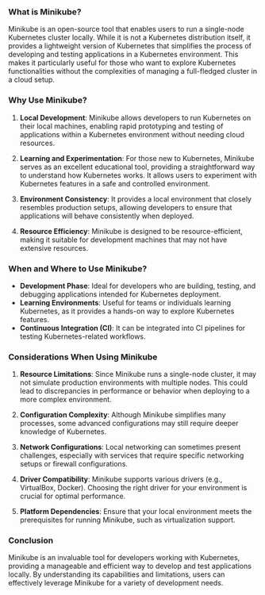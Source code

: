 ### What is Minikube?

Minikube is an open-source tool that enables users to run a single-node Kubernetes cluster locally. While it is not a Kubernetes distribution itself, it provides a lightweight version of Kubernetes that simplifies the process of developing and testing applications in a Kubernetes environment. This makes it particularly useful for those who want to explore Kubernetes functionalities without the complexities of managing a full-fledged cluster in a cloud setup.

### Why Use Minikube?

1. **Local Development**: Minikube allows developers to run Kubernetes on their local machines, enabling rapid prototyping and testing of applications within a Kubernetes environment without needing cloud resources.

2. **Learning and Experimentation**: For those new to Kubernetes, Minikube serves as an excellent educational tool, providing a straightforward way to understand how Kubernetes works. It allows users to experiment with Kubernetes features in a safe and controlled environment.

3. **Environment Consistency**: It provides a local environment that closely resembles production setups, allowing developers to ensure that applications will behave consistently when deployed.

4. **Resource Efficiency**: Minikube is designed to be resource-efficient, making it suitable for development machines that may not have extensive resources.

### When and Where to Use Minikube?

- **Development Phase**: Ideal for developers who are building, testing, and debugging applications intended for Kubernetes deployment.
- **Learning Environments**: Useful for teams or individuals learning Kubernetes, as it provides a hands-on way to explore Kubernetes features.
- **Continuous Integration (CI)**: It can be integrated into CI pipelines for testing Kubernetes-related workflows.

### Considerations When Using Minikube

1. **Resource Limitations**: Since Minikube runs a single-node cluster, it may not simulate production environments with multiple nodes. This could lead to discrepancies in performance or behavior when deploying to a more complex environment.

2. **Configuration Complexity**: Although Minikube simplifies many processes, some advanced configurations may still require deeper knowledge of Kubernetes.

3. **Network Configurations**: Local networking can sometimes present challenges, especially with services that require specific networking setups or firewall configurations.

4. **Driver Compatibility**: Minikube supports various drivers (e.g., VirtualBox, Docker). Choosing the right driver for your environment is crucial for optimal performance.

5. **Platform Dependencies**: Ensure that your local environment meets the prerequisites for running Minikube, such as virtualization support.

### Conclusion

Minikube is an invaluable tool for developers working with Kubernetes, providing a manageable and efficient way to develop and test applications locally. By understanding its capabilities and limitations, users can effectively leverage Minikube for a variety of development needs.
